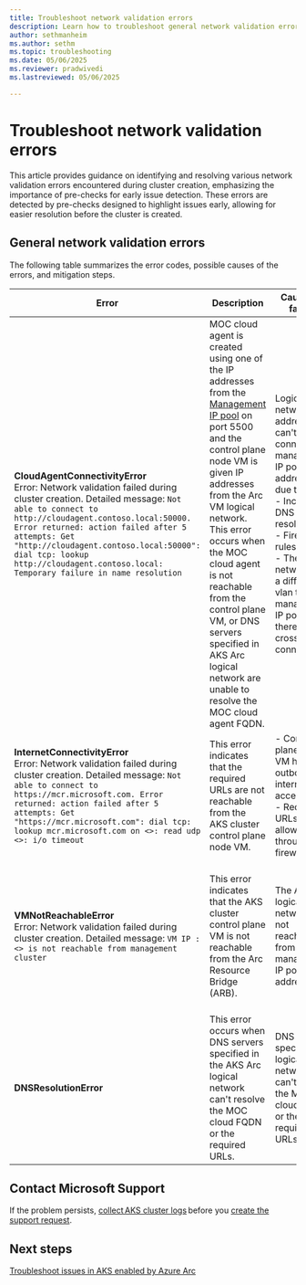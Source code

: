 ```yaml
---
title: Troubleshoot network validation errors
description: Learn how to troubleshoot general network validation errors in AKS Arc.
author: sethmanheim
ms.author: sethm
ms.topic: troubleshooting
ms.date: 05/06/2025
ms.reviewer: pradwivedi
ms.lastreviewed: 05/06/2025

---
```


# Troubleshoot network validation errors

This article provides guidance on identifying and resolving various network validation errors encountered during cluster creation, emphasizing the importance of pre-checks for early issue detection. These errors are detected by pre-checks designed to highlight issues early, allowing for easier resolution before the cluster is created.

## General network validation errors

The following table summarizes the error codes, possible causes of the errors, and mitigation steps.

|     Error  |    Description  |    Causes of failure  |    Mitigation recommendations  |
|---|---|---|---|
|    **CloudAgentConnectivityError** <br/> Error: Network validation failed during cluster creation. Detailed message: `Not able to connect to http://cloudagent.contoso.local:50000. Error returned: action failed after 5 attempts: Get "http://cloudagent.contoso.local:50000": dial tcp: lookup http://cloudagent.contoso.local: Temporary failure in name resolution`  | MOC cloud agent is created using one of the IP addresses from the [Management IP pool](/azure/azure-local/plan/cloud-deployment-network-considerations#management-ip-pool) on port 5500 and the control plane node VM is given IP addresses from the Arc VM logical network. This error occurs when the MOC cloud agent is not reachable from the control plane VM, or DNS servers specified in AKS Arc logical network are unable to resolve the MOC cloud agent FQDN.  | Logical network IP addresses can't connect to management IP pool addresses due to:<br/> - Incorrect DNS server resolution.<br/>  - Firewall rules.<br/>  - The logical network is in a different vlan than the management IP pool and there's no cross-vlan connectivity.    | - Make sure that the DNS servers specified in the AKS Arc logical network can resolve the MOC cloud agent FQDN.<br/>  - Make sure that the logical network IP addresses can connect to all the management IP pool addresses on the required ports. Check the [AKS network port and cross vlan requirements](aks-hci-network-system-requirements.md#network-port-and-cross-vlan-requirements) for a detailed list of ports that need to be opened.    |
|    **InternetConnectivityError** <br/> Error: Network validation failed during cluster creation. Detailed message: `Not able to connect to https://mcr.microsoft.com. Error returned: action failed after 5 attempts: Get "https://mcr.microsoft.com": dial tcp: lookup mcr.microsoft.com on <>: read udp <>: i/o timeout`   | This error indicates that the required URLs are not reachable from the AKS cluster control plane node VM.  | - Control plane node VM has no outbound internet access.<br/>  - Required URLs aren't allowed through the firewall.  | Ensure that the logical network IP addresses have outbound internet access. If there's a firewall, ensure that the [AKS required URLs](aks-hci-network-system-requirements.md#firewall-url-exceptions) are accessible from the Arc VM logical network.  |
|    **VMNotReachableError** <br/> Error: Network validation failed during cluster creation. Detailed message: `VM IP : <> is not reachable from management cluster`  | This error indicates that the AKS cluster control plane VM is not reachable from the Arc Resource Bridge (ARB).  | The AKS Arc logical network is not reachable from management IP pool addresses.   | - Make sure that the management IP pool addresses can reach the logical network IP addresses. <br/> - Check the [AKS network port and cross vlan requirements](aks-hci-network-system-requirements.md#network-port-and-cross-vlan-requirements) for a detailed list of ports that need to be opened.    |
|    **DNSResolutionError**      | This error occurs when DNS servers specified in the AKS Arc logical network can't resolve the MOC cloud FQDN or the required URLs.  | DNS servers specified in logical network can't resolve the MOC cloud FQDN or the required URLs.  | Check the DNS servers specified in the logical network so that they can resolve the MOC cloud FQDN or the required URLs.  |

## Contact Microsoft Support

If the problem persists, [collect AKS cluster logs](get-on-demand-logs.md) before you [create the support request](aks-troubleshoot.md#open-a-support-request).

## Next steps

[Troubleshoot issues in AKS enabled by Azure Arc](aks-troubleshoot.md)
